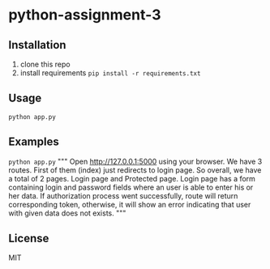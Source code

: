 # python-assignment-3

## Installation
1. clone this repo
1. install requirements `pip install -r requirements.txt`

## Usage
```python app.py```
## Examples
```python app.py```
"""
Open http://127.0.0.1:5000 using your browser. We have 3 routes. First of them (index)
just redirects to login page. So overall, we have a total of 2 pages. Login page 
and Protected page. Login page has a form containing login and password fields where
an user is able to enter his or her data. If authorization process went successfully, 
route will return corresponding token, otherwise, it will show an error indicating that 
user with given data does not exists.
"""

## License
MIT
